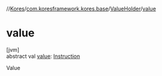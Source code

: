 //[Kores](../../../index.md)/[com.koresframework.kores.base](../index.md)/[ValueHolder](index.md)/[value](value.md)

# value

[jvm]\
abstract val [value](value.md): [Instruction](../../com.koresframework.kores/-instruction/index.md)

Value
